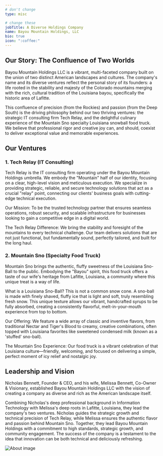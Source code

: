 ```yaml
---
# don't change
type: misc

# change these
jobTitle: A Diverse Holdings Company
name: Bayou Mountain Holdings, LLC
bio: true
icon: ":coffee:"
---
```




## Our Story: The Confluence of Two Worlds

Bayou Mountain Holdings LLC is a vibrant, multi-faceted company built on the union of two distinct American landscapes and cultures. The company's name and its diverse ventures reflect the personal story of its founders: a life rooted in the stability and majesty of the Colorado mountains merging with the rich, cultural tradition of the Louisiana bayou, specifically the historic area of Lafitte.

This confluence of precision (from the Rockies) and passion (from the Deep South) is the driving philosophy behind our two thriving ventures: the strategic IT consulting firm Tech Relay, and the delightful culinary experience of the Mountain Sno specialty Louisiana snowball food truck. We believe that professional rigor and creative joy can, and should, coexist to deliver exceptional value and memorable experiences.

## Our Ventures

### 1. Tech Relay (IT Consulting)

Tech Relay is the IT consulting firm operating under the Bayou Mountain Holdings umbrella. We embody the "Mountain" half of our identity, focusing on a clear, high-level vision and meticulous execution. We specialize in providing strategic, reliable, and secure technology solutions that act as a crucial "relay" point, connecting our clients' business goals with cutting-edge technical execution.

Our Mission: To be the trusted technology partner that ensures seamless operations, robust security, and scalable infrastructure for businesses looking to gain a competitive edge in a digital world.

The Tech Relay Difference: We bring the stability and foresight of the mountains to every technical challenge. Our team delivers solutions that are not just functional, but fundamentally sound, perfectly tailored, and built for the long haul.

### 2. Mountain Sno (Specialty Food Truck)

Mountain Sno brings the authentic, fluffy sweetness of the Louisiana Sno-Ball to the public. Embodying the "Bayou" spirit, this food truck offers a taste of our wife's heritage from Lafitte, Louisiana, a community where this unique treat is a way of life.

What is a Louisiana Sno-Ball? This is not a common snow cone. A sno-ball is made with finely shaved, fluffy ice that is light and soft, truly resembling fresh snow. This unique texture allows our vibrant, handcrafted syrups to be fully absorbed, creating a consistently flavorful, melt-in-your-mouth experience from top to bottom.

Our Offering: We feature a wide array of classic and inventive flavors, from traditional Nectar and Tiger's Blood to creamy, creative combinations, often topped with Louisiana favorites like sweetened condensed milk (known as a 'stuffed' sno-ball).

The Mountain Sno Experience: Our food truck is a vibrant celebration of that Louisiana culture—friendly, welcoming, and focused on delivering a simple, perfect moment of icy relief and nostalgic joy.


## Leadership and Vision

Nicholas Bennett, Founder & CEO, and his wife, Melissa Bennett, Co-Owner & Visionary, established Bayou Mountain Holdings LLC with the vision of creating a company as diverse and rich as the American landscape itself.

Combining Nicholas's deep professional background in Information Technology with Melissa's deep roots in Lafitte, Louisiana, they lead the company's two ventures. Nicholas guides the strategic growth and technical precision of Tech Relay, while Melissa ensures the authentic flavor and passion behind Mountain Sno. Together, they lead Bayou Mountain Holdings with a commitment to high standards, strategic growth, and community engagement. The success of the company is a testament to the idea that innovation can be both technical and deliciously refreshing.

![About image](blog1/photo1.jpeg)
